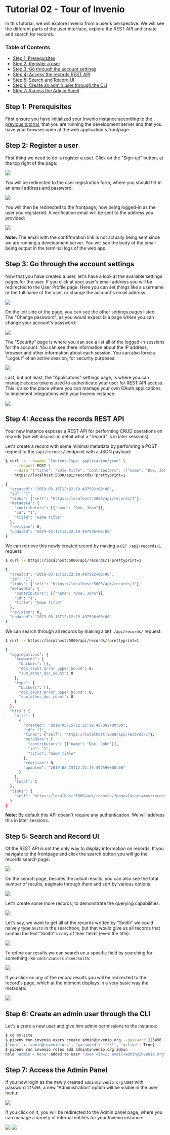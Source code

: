 # Tutorial 02 - Tour of Invenio

In this tutorial, we will explore Invenio from a user's perspective. We will
see the different parts of the user interface, explore the REST API and create
and search for records.

### Table of Contents

- [Step 1: Prerequisites](#step-1-prerequisites)
- [Step 2: Register a user](#step-2-register-a-user)
- [Step 3: Go through the account settings](#step-3-go-through-the-account-settings)
- [Step 4: Access the records REST API](#step-4-access-the-records-rest-api)
- [Step 5: Search and Record UI](#step-5-search-and-record-ui)
- [Step 6: Create an admin user through the CLI](#step-6-create-an-admin-user-through-the-cli)
- [Step 7: Access the Admin Panel](#step-7-access-the-admin-panel)

## Step 1: Prerequisites

First ensure you have initialized your Invenio instance according to [the
previous tutorial](../01-getting-started), that you are running the
development server and that you have your browser open at the web application's
frontpage.

## Step 2: Register a user

First thing we need to do is register a user. Click on the "Sign-up" button, at
the top right of the page:

![](images/sign-up-button.png)

You will be redirected to the user registration form, where you should fill-in
an email address and password:

![](images/sign-up-form.png)

You will then be redirected to the frontpage, now being logged-in as the user
you registered. A verification email will be sent to the address you provided:

![](images/register-success.png)

**Note:** The email with the confifmration link is not actually being sent
since we are running a development server. You will see the body of the email
being output in the terminal logs of the web app.

## Step 3: Go through the account settings

Now that you have created a user, let's have a look at the available settings
pages for the user. If you click at your user's email address you will be
redirected to the User Profile page. Here you can set things like a username
or the full name of the user, or change the account's email address.

![](images/settings-profile.png)

On the left side of the page, you can see the other settings pages listed. The
"Change password", as you would expect is a page where you can change your
account's password:

![](images/settings-password.png)

The "Security" page is where you can see a list all of the logged-in sessions
for the account. You can see there information about the IP address, browser
and other information about each session. You can also force a "Logout" of an
active session, for security purposes:

![](images/settings-security.png)

Last, but not least, the "Applicatons" settings page, is where you can manage
access tokens used to authenticate your user for REST API access. This is also
the place where you can manage your own OAuth applications to implement
integrations with your Invenio instance:

![](images/settings-application.png)

## Step 4: Access the records REST API

Your new instance exposes a REST API for performing CRUD operations on records
(we will discuss in detail what a "record" is in later sessions).

Let's create a record with some minimal metadata by perfomring a POST request
to the `/api/records/` endpoint with a JSON payload:

```bash
$ curl -k --header "Content-Type: application/json" \
    --request POST \
    --data '{"title": "Some title", "contributors": [{"name": "Doe, John"}]}' \
    https://localhost:5000/api/records/?prettyprint=1

{
  "created": "2019-03-15T12:22:19.497592+00:00",
  "id": "1",
  "links": {"self": "https://localhost:5000/api/records/1"},
  "metadata": {
    "contributors": [{"name": "Doe, John"}],
    "id": "1",
    "title": "Some title"
  },
  "revision": 0,
  "updated": "2019-03-15T12:22:19.497596+00:00"
}
```

We can retrieve this newly created record by making a `GET /api/records/1`
request:

```bash
$ curl -k https://localhost:5000/api/records/1?prettyprint=1

{
  "created": "2019-03-15T12:22:19.497592+00:00",
  "id": "1",
  "links": {"self": "https://localhost:5000/api/records/1"},
  "metadata": {
    "contributors": [{"name": "Doe, John"}],
    "id": "1",
    "title": "Some title"
  },
  "revision": 0,
  "updated": "2019-03-15T12:22:19.497596+00:00"
}
```

We can search through all records by making a `GET /api/records/` request:

```bash
$ curl -k https://localhost:5000/api/records/?prettyprint=1

{
  "aggregations": {
    "keywords": {
      "buckets": [],
      "doc_count_error_upper_bound": 0,
      "sum_other_doc_count": 0
    },
    "type": {
      "buckets": [],
      "doc_count_error_upper_bound": 0,
      "sum_other_doc_count": 0
    }
  },
  "hits": {
    "hits": [
      {
        "created": "2019-03-15T12:22:19.497592+00:00",
        "id": "1",
        "links": {"self": "https://localhost:5000/api/records/1"},
        "metadata": {
          "contributors": [{"name": "Doe, John"}],
          "id": "1",
          "title": "Some title"
        },
        "revision": 0,
        "updated": "2019-03-15T12:22:19.497596+00:00"
      }
    ],
    "total": 1
  },
  "links": {
    "self": "https://localhost:5000/api/records/?page=1&sort=mostrecent&size=10"
  }
}
```

**Note:** By default this API doesn't require any authentication. We will
address this in later sessions.

## Step 5: Search and Record UI

Of the REST API is not the only way to display information on records. If you
navigate to the frontpage and click the search button you will go the
records search page:

![](./images/frontpage-search.png)

On the search page, besides the actual results, you can also see the total
number of results, paginate through them and sort by various options.

![](./images/search-page.png)

Let's create some more records, to demonstrate the querying capabilities:

![](./images/search-more-records.png)

Let's say, we want to get all of the records written by "Smith" we could
naively type `Smith` in the searchbox, but that would give us all records that
contain the text "Smith" in any of their fields (even the title):

![](./images/search-query.png)

To refine our results we can search on a specific field by searching for
something like `contributors.name:Smith`:

![](./images/search-field-query.png)

If you click on any of the record results you will be redirected to the
record's page, which at the moment displays in a very basic way the metadata:

![](./images/record-page.png)

## Step 6: Create an admin user through the CLI

Let's a crete a new user and give him admin permissions to the instance:

```bash
$ cd my-site
$ pipenv run invenio users create admin@invenio.org --password 123456 --active
{'email': 'admin@invenio.org', 'password': '****', 'active': True}
$ pipenv run invenio roles add admin@invenio.org admin
Role "admin - None" added to user "User <id=2, email=admin@invenio.org>" successfully.
```

## Step 7: Access the Admin Panel

If you now login as the newly created `admin@invenio.org` user with password
`123456`, a new "Administration" option will be visible in the user menu:

![](./images/admin-options.png)

If you click on it, you will be redirected to the Admin panel page, where you
can manage a variety of internal entities for your Invenio instance:

![](./images/admin-records.png)
![](./images/admin-users.png)
